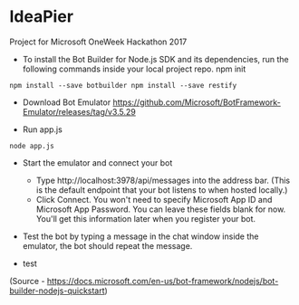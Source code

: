 # IdeaPier
Project for Microsoft OneWeek Hackathon 2017

* To install the Bot Builder for Node.js SDK and its dependencies, run the following commands inside your local project repo.
npm init

``
npm install --save botbuilder
npm install --save restify
``

* Download Bot Emulator 
https://github.com/Microsoft/BotFramework-Emulator/releases/tag/v3.5.29

* Run app.js

``
node app.js
``

* Start the emulator and connect your bot
    - Type http://localhost:3978/api/messages into the address bar. 
    (This is the default endpoint that your bot listens to when hosted locally.)
    - Click Connect. You won't need to specify Microsoft App ID and Microsoft App Password. 
    You can leave these fields blank for now. You'll get this information later when you register your bot.

* Test the bot by typing a message in the chat window inside the emulator, the bot should repeat the message.

* test

(Source - https://docs.microsoft.com/en-us/bot-framework/nodejs/bot-builder-nodejs-quickstart)
